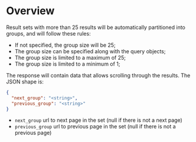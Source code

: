 # Overview

Result sets with more than 25 results will be automatically partitioned into groups, and will follow these rules:

- If not specified, the group size will be 25;
- The group size can be specified along with the query objects;
- The group size is limited to a maximum of 25;
- The group size is limited to a minimum of 1;

The response will contain data that allows scrolling through the results. The JSON shape is:

```JSON
{
  "next_group": "<string>",
  "previous_group": "<string>"
}
```

* `next_group` url to next page in the set (null if there is not a next page)
* `previous_group` url to previous page in the set (null if there is not a previous page)
